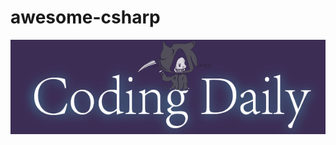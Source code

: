 # awesome-csharp
![](https://raw.githubusercontent.com/coding-daily/awesome-csharp/master/logo-lg.png)
